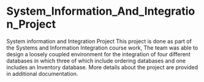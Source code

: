 # System_Information_And_Integration_Project
System information and Integration Project
This project is done as part of the Systems and Information Integration course work, The team was able to design a loosely coupled environment for the integration of four different databases in which three of which include ordering databases and one includes an Inventory database. More details about the project are provided in additional documentation.
